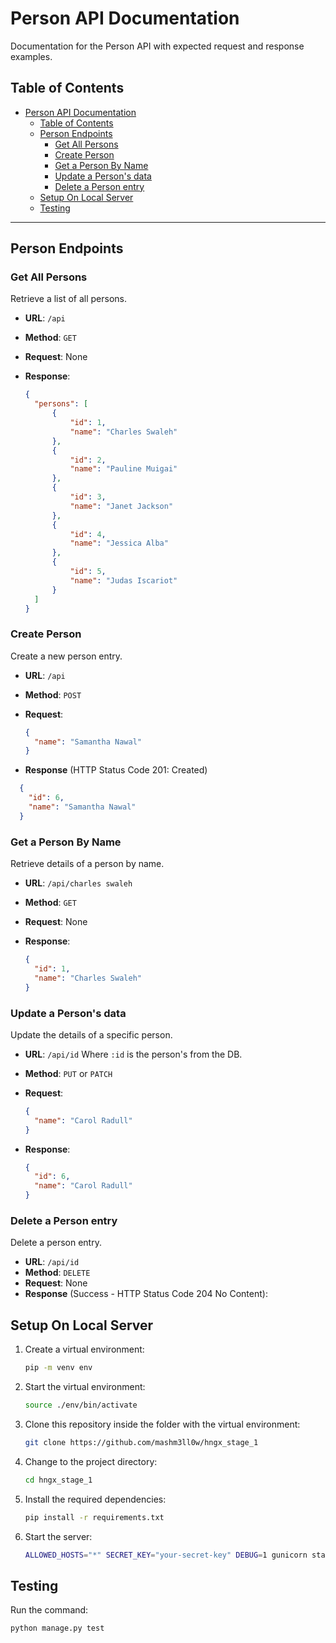 # Person API Documentation

Documentation for the Person API with expected request and response examples.

## Table of Contents

- [Person API Documentation](#person-api-documentation)
  - [Table of Contents](#table-of-contents)
  - [Person Endpoints](#person-endpoints)
    - [Get All Persons](#get-all-persons)
    - [Create Person](#create-person)
    - [Get a Person By Name](#get-a-person-by-name)
    - [Update a Person's data](#update-a-persons-data)
    - [Delete a Person entry](#delete-a-person-entry)
  - [Setup On Local Server](#setup-on-local-server)
  - [Testing](#testing)

---

## Person Endpoints

### Get All Persons

Retrieve a list of all persons.

- **URL**: `/api`
- **Method**: `GET`
- **Request**: None
- **Response**:

  ```json
  {
    "persons": [
        {
            "id": 1,
            "name": "Charles Swaleh"
        },
        {
            "id": 2,
            "name": "Pauline Muigai"
        },
        {
            "id": 3,
            "name": "Janet Jackson"
        },
        {
            "id": 4,
            "name": "Jessica Alba"
        },
        {
            "id": 5,
            "name": "Judas Iscariot"
        }
    ]
  }
  ```

### Create Person

Create a new person entry.

- **URL**: `/api`
- **Method**: `POST`
- **Request**:

  ```json
  {
    "name": "Samantha Nawal"
  }
  ```

- **Response** (HTTP Status Code 201: Created)
```json
  {
    "id": 6,
    "name": "Samantha Nawal"
  }
```

### Get a Person By Name

Retrieve details of a person by name.

- **URL**: `/api/charles swaleh`
- **Method**: `GET`
- **Request**: None
- **Response**:

  ```json
  {
    "id": 1,
    "name": "Charles Swaleh"
  }
  ```

### Update a Person's data

Update the details of a specific person.

- **URL**: `/api/id` Where `:id` is the person's from the DB.
- **Method**: `PUT` or `PATCH`
- **Request**:

  ```json
  {
    "name": "Carol Radull"
  }
  ```
- **Response**:

  ```json
  {
    "id": 6,
    "name": "Carol Radull"
  }
  ```

### Delete a Person entry

Delete a person entry.

- **URL**: `/api/id`
- **Method**: `DELETE`
- **Request**: None
- **Response** (Success - HTTP Status Code 204 No Content):

## Setup On Local Server

1. Create a virtual environment:

   ```bash
   pip -m venv env
   ```

2. Start the virtual environment:

   ```bash
   source ./env/bin/activate
   ```

3. Clone this repository inside the folder with the virtual environment:

   ```bash
   git clone https://github.com/mashm3ll0w/hngx_stage_1
   ```

4. Change to the project directory:

   ```bash
   cd hngx_stage_1
   ```

5. Install the required dependencies:

   ```bash
   pip install -r requirements.txt
   ```

6. Start the server:

   ```bash
   ALLOWED_HOSTS="*" SECRET_KEY="your-secret-key" DEBUG=1 gunicorn stage_1.wsgi:application
   ```

## Testing

Run the command:

```bash
python manage.py test
```
